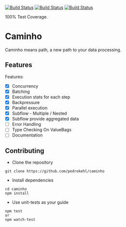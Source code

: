 [![Build Status](https://github.com/pedrokehl/caminho/workflows/Build/badge.svg)](https://github.com/pedrokehl/caminho/actions)
[![Build Status](https://github.com/pedrokehl/caminho/workflows/Lint/badge.svg)](https://github.com/pedrokehl/caminho/actions)
[![Build Status](https://github.com/pedrokehl/caminho/workflows/Test/badge.svg)](https://github.com/pedrokehl/caminho/actions)

100% Test Coverage.

# Caminho
Caminho means path, a new path to your data processing.

## Features

Features:

- [X] Concurrency
- [X] Batching
- [X] Execution stats for each step
- [X] Backpressure
- [X] Parallel execution
- [X] Subflow - Multiple / Nested
- [X] Subflow provide aggregated data
- [ ] Error Handling
- [ ] Type Checking On ValueBags
- [ ] Documentation

## Contributing
- Clone the repository
```
git clone https://github.com/pedrokehl/caminho
```
- Install dependencies
```
cd caminho
npm install
```
- Use unit-tests as your guide
```
npm test
or
npm watch-test
```
